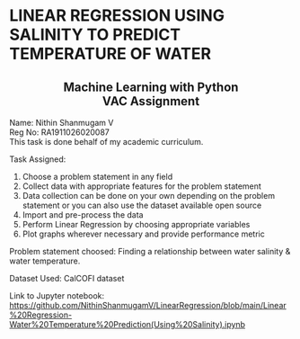 ## <h1>LINEAR REGRESSION USING SALINITY TO PREDICT TEMPERATURE OF WATER</h1>

<h2 align = "center"> Machine Learning with Python<br>
VAC Assignment</h2>

Name: Nithin Shanmugam V <br>
Reg No: RA1911026020087<br>
This task is done behalf of my academic curriculum.

Task Assigned:<br>
1. Choose a problem statement in any field 
2. Collect data with appropriate features for the problem statement 
3. Data collection can be done on your own depending on the problem statement or you can also use the dataset available open source 
4. Import and pre-process the data 
5. Perform Linear Regression by choosing appropriate variables 
6. Plot graphs wherever necessary and provide performance metric


Problem statement choosed: Finding a relationship between water salinity & water temperature. 

Dataset Used: CalCOFI dataset 

Link to Jupyter notebook: https://github.com/NithinShanmugamV/LinearRegression/blob/main/Linear%20Regression-Water%20Temperature%20Prediction(Using%20Salinity).ipynb
